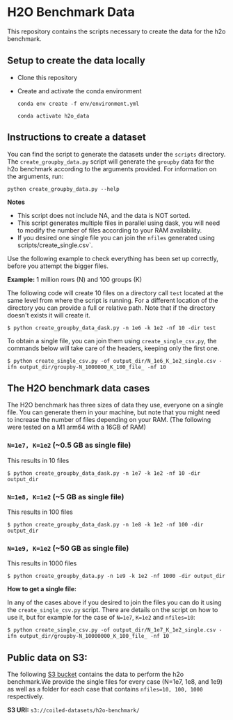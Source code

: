 # H2O Benchmark Data

This repository contains the scripts necessary to create the data for the h2o benchmark.

## Setup to create the data locally

- Clone this repository
- Create and activate the conda environment
    
     ```
     conda env create -f env/environment.yml

     conda activate h2o_data
     ```

## Instructions to create a dataset 

You can find the script to generate the datasets under the `scripts` directory. The `create_groupby_data.py` script will generate the `groupby` data for the h2o 
benchmark according to the arguments provided. For information on the arguments, run:
```
python create_groupby_data.py --help
```

**Notes**

- This script does not include NA, and the data is NOT sorted.
- This script generates multiple files in parallel using dask, you will need to modify the number of files according to your RAM availability.
- If you desired one single file you can join the `nfiles` generated using scripts/create_single.csv`.

Use the following example to check everything has been set up correctly, before you attempt the bigger files.

**Example:** 1 million rows (N) and 100 groups (K)

The following code will create 10 files on a directory call `test` located at the same level from where the script is running. For a different location of the directory you can provide a full or relative path. Note that if the directory doesn't exists it will create it. 

```
$ python create_groupby_data_dask.py -n 1e6 -k 1e2 -nf 10 -dir test
```
To obtain a single file, you can join them using `create_single_csv.py`, the commands below will take care of the headers, keeping only the first one.

```
$ python create_single_csv.py -of output_dir/N_1e6_K_1e2_single.csv -ifn output_dir/groupby-N_1000000_K_100_file_ -nf 10 
```

## The H2O benchmark data cases

The H2O benchmark has three sizes of data they use, everyone on a single file. You can generate them in your machine, but note that you might need to increase the number of files depending on your RAM. (The following were tested on a M1 arm64 with a 16GB of RAM)

### `N=1e7, K=1e2` (~0.5 GB as single file)

This results in 10 files
```
$ python create_groupby_data_dask.py -n 1e7 -k 1e2 -nf 10 -dir output_dir
```

### `N=1e8, K=1e2` (~5 GB as single file)

This results in 100 files
```
$ python create_groupby_data_dask.py -n 1e8 -k 1e2 -nf 100 -dir output_dir
```

### `N=1e9, K=1e2` (~50 GB as single file)

This results in 1000 files
```
$ python create_groupby_data.py -n 1e9 -k 1e2 -nf 1000 -dir output_dir
```

**How to get a single file:**

In any of the cases above if you desired to join the files you can do it using the `create_single_csv.py`
script. There are details on the script on how to use it, but for example for the case of `N=1e7`, `K=1e2`
and `nfiles=10`:

```
$ python create_single_csv.py -of output_dir/N_1e7_K_1e2_single.csv -ifn output_dir/groupby-N_10000000_K_100_file_ -nf 10
```

## Public data on S3:

The following [S3 bucket](https://s3.console.aws.amazon.com/s3/buckets/coiled-datasets?region=us-east-2&prefix=h2o-benchmark/) contains the data to perform the h2o benchmark.We provide the single files for 
every case (N=1e7, 1e8, and 1e9) as well as a folder for each case that contains `nfiles=10, 100, 1000` respectively.

**S3 URI:** `s3://coiled-datasets/h2o-benchmark/`